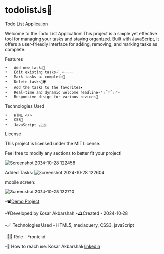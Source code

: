 # todolistJs📝
Todo List Application

Welcome to the Todo List Application! This project is a simple yet effective tool for managing your tasks and staying organized. Built with JavaScript, it offers a user-friendly interface for adding, removing, and marking tasks as complete.

Features

	•	Add new tasks📝
	•	Edit existing tasks-ˋˏ✄┈┈┈┈
	•	Mark tasks as complete🎯
	•	Delete tasks🧹🪣
	•	Add the tasks to the favorites❤️
	•	Real-time and dynamic welcome headline˖⁺‧₊˚♡˚₊‧⁺˖
	•	Responsive design for various devices📲

Technologies Used

	•	HTML </>
	•	CSS🎨
	•	JavaScript ｡🇯‌🇸‌



License

This project is licensed under the MIT License.

Feel free to modify any sections to better fit your project!

![Screenshot 2024-10-28 122458](https://github.com/user-attachments/assets/d85ea4a0-8be1-45c2-98ad-8ac4f02028fc)



Added Tasks:
![Screenshot 2024-10-28 122604](https://github.com/user-attachments/assets/33f3da77-206d-4fc3-aec9-f5f4346e5c49)


mobile screen:

![Screenshot 2024-10-28 122710](https://github.com/user-attachments/assets/b8f7d124-7e6c-4b0c-a1f3-da12f9d06972)




-📽️[Demo Project](https://kosarakbarshah.github.io/todolistJs/)

-💗Developed by Kosar Akbarshah
-🕰️Created - 2024-10-28

-🪄 Technologies Used - HTML5, mediaquery, CSS3, javaScript

-👩‍💻 Role - Frontend 

-💭 How to reach me: Kosar Akbarshah [linkedin](https://www.linkedin.com/in/tara-akbarshah-22102b1b6/)




